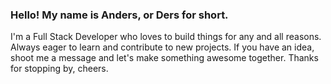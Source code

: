 ### Hello! My name is Anders, or Ders for short. 
I'm a Full Stack Developer who loves to build things for any and all reasons. Always eager to learn and contribute to new projects. If you have an idea, shoot me a message and let's make something awesome together. Thanks for stopping by, cheers.
